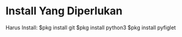 # Install Yang Diperlukan
Harus Install:
$pkg install git
$pkg install python3
$pkg install pyfiglet


